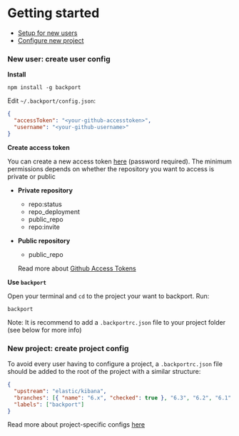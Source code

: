 # Getting started

- [Setup for new users](#new-user-create-user-config)
- [Configure new project](#new-project-create-project-config)

### New user: create user config

**Install**

```
npm install -g backport
```

Edit `~/.backport/config.json`:

```json
{
  "accessToken": "<your-github-accesstoken>",
  "username": "<your-github-username>"
}
```

**Create access token**

You can create a new access token [here](https://github.com/settings/tokens/new) (password required). The minimum permissions depends on whether the repository you want to access is private or public

- **Private repository**
  - repo:status
  - repo_deployment
  - public_repo
  - repo:invite
- **Public repository**

  - public_repo

  Read more about [Github Access Tokens](https://help.github.com/en/articles/creating-a-personal-access-token-for-the-command-line)

**Use `backport`**

Open your terminal and `cd` to the project your want to backport. Run:

```
backport
```

Note: It is recommend to add a `.backportrc.json` file to your project folder (see below for more info)

### New project: create project config

To avoid every user having to configure a project, a `.backportrc.json` file should be added to the root of the project with a similar structure:

```json
{
  "upstream": "elastic/kibana",
  "branches": [{ "name": "6.x", "checked": true }, "6.3", "6.2", "6.1", "6.0"],
  "labels": ["backport"]
}
```

Read more about project-specific configs [here](https://github.com/sqren/backport/blob/master/docs/configuration.md#project-specific-configuration)
